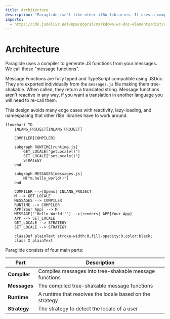 ```yaml
---
title: Architecture
description: "Paraglide isn't like other i18n libraries. It uses a compiler to generate translations. Learn more about it here."
imports:
  - https://cdn.jsdelivr.net/npm/@opral/markdown-wc-doc-elements/dist/doc-video.js
---
```


# Architecture

<doc-video src="https://youtu.be/PBhdb5AS0mk"></doc-video>

Paraglide uses a compiler to generate JS functions from your messages. We call these "message functions".

Message Functions are fully typed and TypeScript compatible using JSDoc. They are exported individually from the `messages.js` file making them tree-shakable. When called, they return a translated string. Message functions aren't reactive in any way, if you want a translation in another language you will need to re-call them.

This design avoids many edge cases with reactivity, lazy-loading, and namespacing that other i18n libraries have to work around.

```mermaid
flowchart TD
    INLANG_PROJECT[INLANG PROJECT]

    COMPILER[COMPILER]

    subgraph RUNTIME[runtime.js]
        GET_LOCALE["getLocale()"]
        SET_LOCALE["setLocale()"]
        STRATEGY
    end

    subgraph MESSAGES[messages.js]
        M["m.hello_world()"]
    end

    COMPILER -->|Opens| INLANG_PROJECT
    M --> GET_LOCALE
    MESSAGES --> COMPILER
    RUNTIME --> COMPILER
    APP[Your App] --> M
    MESSAGE["'Hello World!'"] -->|renders| APP[Your App]
    APP --> SET_LOCALE
    GET_LOCALE --> STRATEGY
    SET_LOCALE --> STRATEGY

    classDef plainText stroke-width:0,fill-opacity:0,color:black;
    class X plainText
```

Paraglide consists of four main parts:

| Part         | Description                                              |
| ------------ | -------------------------------------------------------- |
| **Compiler** | Compiles messages into tree-shakable message functions   |
| **Messages** | The compiled tree-shakable message functions             |
| **Runtime**  | A runtime that resolves the locale based on the strategy |
| **Strategy** | The strategy to detect the locale of a user              |

